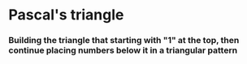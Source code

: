 # Pascal's triangle
### Building the triangle that starting with "1" at the top, then continue placing numbers below it in a triangular pattern

